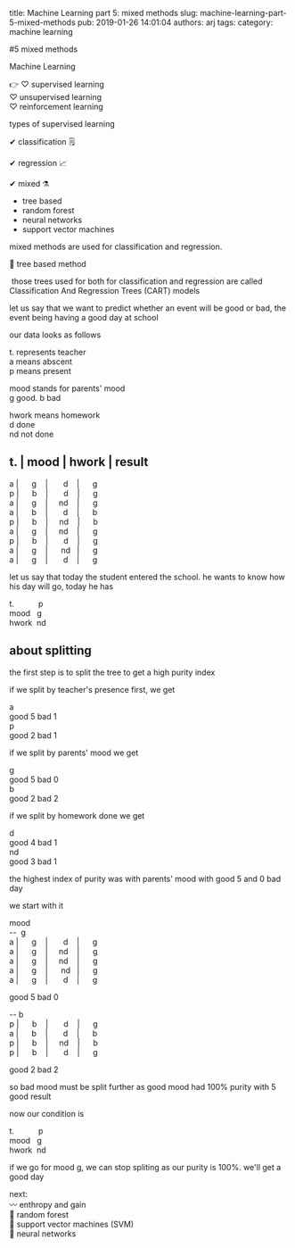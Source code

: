 title: Machine Learning part 5: mixed methods
slug: machine-learning-part-5-mixed-methods
pub: 2019-01-26 14:01:04
authors: arj
tags: 
category: machine learning




#5 mixed methods




Machine Learning




👉 ♡ supervised learning  
♡ unsupervised learning  
♡ reinforcement learning







types of supervised learning




✔ classification 🗒




✔ regression 📈




✔ mixed ⚗  
- tree based  
- random forest  
- neural networks  
- support vector machines




mixed methods are used for classification and regression.




🌱 tree based method




 those trees used for both for classification and regression are called Classification And Regression Trees (CART) models




let us say that we want to predict whether an event will be good or bad, the event being having a good day at school




our data looks as follows




t. represents teacher  
a means abscent  
p means present




mood stands for parents' mood  
g good. b bad




hwork means homework  
d done  
nd not done




t. | mood | hwork | result  
---------------------------------------  
a |      g    |       d    |      g  
p |      b    |       d    |      g  
a |      g    |     nd    |      g  
a |      b    |       d    |      b  
p |      b    |     nd    |      b  
a |      g    |     nd    |      g  
p |      b    |       d    |      g  
a |      g    |      nd   |      g  
a |      g    |       d    |      g




let us say that today the student entered the school. he wants to know how his day will go, today he has




t.           p  
mood   g  
hwork  nd




about splitting
---------------




the first step is to split the tree to get a high purity index




if we split by teacher's presence first, we get




a   
good 5 bad 1  
p   
good 2 bad 1




if we split by parents' mood we get




g  
good 5 bad 0  
b  
good 2 bad 2




if we split by homework done we get




d  
good 4 bad 1  
nd  
good 3 bad 1




the highest index of purity was with parents' mood with good 5 and 0 bad day




we start with it




mood  
--  g  
a |      g    |       d    |      g  
a |      g    |     nd    |      g  
a |      g    |     nd    |      g  
a |      g    |      nd   |      g  
a |      g    |       d    |      g




good 5 bad 0




-- b  
p |      b    |       d    |      g  
a |      b    |       d    |      b  
p |      b    |     nd    |      b  
p |      b    |       d    |      g




good 2 bad 2




so bad mood must be split further as good mood had 100% purity with 5 good result




now our condition is




t.           p  
mood   g  
hwork  nd




if we go for mood g, we can stop spliting as our purity is 100%. we'll get a good day




next:  
〰 enthropy and gain  
🌱 random forest  
🌱 support vector machines (SVM)  
🌱 neural networks



